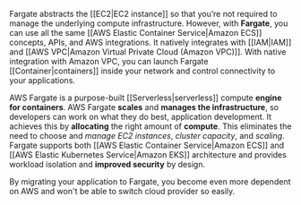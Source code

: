 Fargate abstracts the [[EC2|EC2 instance]] so that you’re not required to manage the underlying compute infrastructure. However, with **Fargate**, you can use all the same [[AWS Elastic Container Service|Amazon ECS]] concepts, APIs, and AWS integrations. It natively integrates with [[IAM|IAM]] and [[AWS VPC|Amazon Virtual Private Cloud (Amazon VPC)]]. With native integration with Amazon VPC, you can launch Fargate [[Container|containers]] inside your network and control connectivity to your applications.

AWS Fargate is a purpose-built [[Serverless|serverless]] compute **engine for containers**. AWS Fargate **scales** and **manages the infrastructure**, so developers can work on what they do best, application development. It achieves this by **allocating** the right amount of **compute**. This eliminates the need to choose and *manage EC2 instances*, *cluster capacity*, and *scaling*. Fargate supports both [[AWS Elastic Container Service|Amazon ECS]] and [[AWS Elastic Kubernetes Service|Amazon EKS]] architecture and provides workload isolation and **improved security** by design.

By migrating your application to Fargate, you become even more dependent on AWS and won't be able to switch cloud provider so easily.